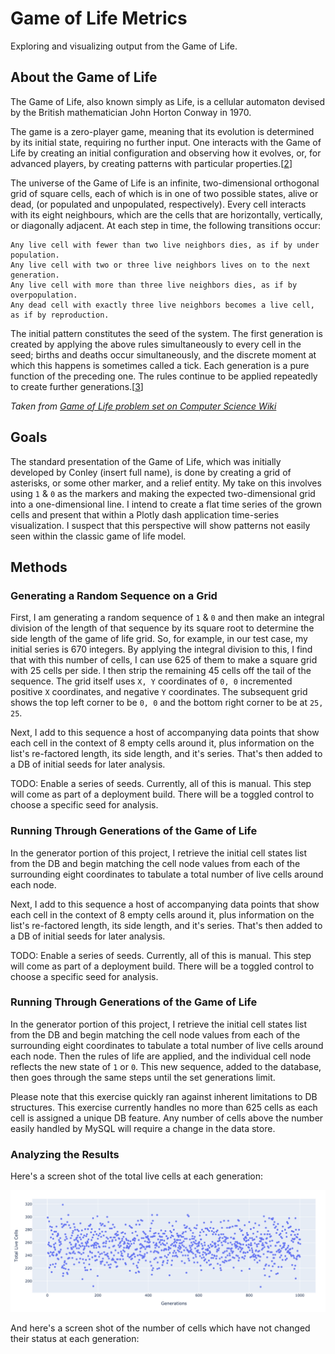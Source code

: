 # Game of Life Metrics

Exploring and visualizing output from the Game of Life.

## About the Game of Life

The Game of Life, also known simply as Life, is a cellular automaton devised by the British mathematician John Horton Conway in 1970.

The game is a zero-player game, meaning that its evolution is determined by its initial state, requiring no further input. One interacts with the Game of Life by creating an initial configuration and observing how it evolves, or, for advanced players, by creating patterns with particular properties.[[2](https://computersciencewiki.org/index.php/Game_of_Life#cite_note-2)]


The universe of the Game of Life is an infinite, two-dimensional orthogonal grid of square cells, each of which is in one of two possible states, alive or dead, (or populated and unpopulated, respectively). Every cell interacts with its eight neighbours, which are the cells that are horizontally, vertically, or diagonally adjacent. At each step in time, the following transitions occur:

	Any live cell with fewer than two live neighbors dies, as if by under population.
	Any live cell with two or three live neighbors lives on to the next generation.
	Any live cell with more than three live neighbors dies, as if by overpopulation.
	Any dead cell with exactly three live neighbors becomes a live cell, as if by reproduction.

The initial pattern constitutes the seed of the system. The first generation is created by applying the above rules simultaneously to every cell in the seed; births and deaths occur simultaneously, and the discrete moment at which this happens is sometimes called a tick. Each generation is a pure function of the preceding one. The rules continue to be applied repeatedly to create further generations.[[3](https://computersciencewiki.org/index.php/Game_of_Life#cite_note-3)]

*Taken from [Game of Life problem set on Computer Science Wiki](https://computersciencewiki.org/index.php/Game_of_Life)*


## Goals

The standard presentation of the Game of Life, which was initially developed by Conley (insert full name), is done by creating a grid of asterisks, or some other marker, and a relief entity. My take on this involves using `1` & `0` as the markers and making the expected two-dimensional grid into a one-dimensional line. I intend to create a flat time series of the grown cells and present that within a Plotly dash application time-series visualization. I suspect that this perspective will show patterns not easily seen within the classic game of life model.

## Methods

### Generating a Random Sequence on a Grid

First, I am generating a random sequence of `1` & `0` and then make an integral division of the length of that sequence by its square root to determine the side length of the game of life grid. So, for example, in our test case, my initial series is 670 integers. By applying the integral division to this, I find that with this number of cells, I can use 625 of them to make a square grid with 25 cells per side. I then strip the remaining 45 cells off the tail of the sequence. The grid itself uses `X, Y` coordinates of `0, 0`  incremented positive `X` coordinates, and negative `Y` coordinates. The subsequent grid shows the top left corner to be `0, 0` and the bottom right corner to be at `25, 25`.

Next, I add to this sequence a host of accompanying data points that show each cell in the context of 8 empty cells around it, plus information on the list's re-factored length, its side length, and it's series. That's then added to a DB of initial seeds for later analysis. 

TODO: Enable a series of seeds. Currently, all of this is manual. This step will come as part of a deployment build. There will be a toggled control to choose a specific seed for analysis.

### Running Through Generations of the Game of Life

In the generator portion of this project, I retrieve the initial cell states list from the DB and begin matching the cell node values from each of the surrounding eight coordinates to tabulate a total number of live cells around each node.  

Next, I add to this sequence a host of accompanying data points that show each cell in the context of 8 empty cells around it, plus information on the list's re-factored length, its side length, and it's series. That's then added to a DB of initial seeds for later analysis.

TODO: Enable a series of seeds. Currently, all of this is manual. This step will come as part of a deployment build. There will be a toggled control to choose a specific seed for analysis.

### Running Through Generations of the Game of Life

In the generator portion of this project, I retrieve the initial cell states list from the DB and begin matching the cell node values from each of the surrounding eight coordinates to tabulate a total number of live cells around each node. Then the rules of life are applied, and the individual cell node reflects the new state of `1` or `0`.  This new sequence, added to the database, then goes through the same steps until the set generations limit.

Please note that this exercise quickly ran against inherent limitations to DB structures. This exercise currently handles no more than 625 cells as each cell is assigned a unique DB feature. Any number of cells above the number easily handled by MySQL will require a change in the data store.

### Analyzing the Results

Here's a screen shot of the total live cells at each generation:

![](https://github.com/filchyboy/gol/raw/main/Screen_Shot_2020-10-26_at_5.37.08_PM.png)

And here's a screen shot of the number of cells which have not changed their status at each generation:



